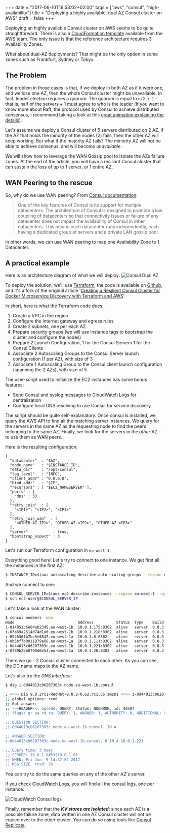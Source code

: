 +++
date = "2017-06-10T16:53:02+02:00"
tags = ["aws", "consul", "high-availability"]
title = "Deploying a highly available, dual AZ Consul cluster on AWS"
draft = false
+++

Deploying an highly available Consul cluster on AWS seems to be quite straightforward. There is also a [CloudFormation template](https://aws.amazon.com/quickstart/architecture/consul/) available from the AWS team. The only issue is that the reference architecture requires 3 Availability Zones.

What about dual-AZ deployments? That might be the only option in some zones such as Frankfurt, Sydney or Tokyo.
<!--more-->


The Problem
------

The problem in those cases is that, if we deploy in both AZ as if it were one, and we lose one AZ, then the whole Consul cluster might be unavailable. In fact, leader election requires a quorum. The quorum is equal to `n/2 + 1` - that is, half of the servers + 1 must agree to who is the leader (if you want to know more about Raft, the protocol used by Consul to achieve distributed consensus, I recommend taking a look at this [great animation explaining the details](http://thesecretlivesofdata.com/raft/)).

Let's assume we deploy a Consul cluster of 5 servers distributed on 2 AZ. If the AZ that holds the minority of the nodes (2) fails, then the other AZ will keep working. But what if the majority AZ fails? The minority AZ will not be able to achieve consenus, and will become _unavailable_.

We will show how to leverage the WAN Gossip pool to isolate the AZs failure zones.
At the end of the article, you will have a resiliant Consul cluster that can sustain the loss of up to 1 server, or 1 entire AZ.


WAN Peering to the rescue
------

So, why do we use WAN peering? From [Consul documentation](https://www.consul.io/docs/guides/datacenters.html):

> One of the key features of Consul is its support for multiple datacenters. The architecture of Consul is designed to promote a low coupling of datacenters so that connectivity issues or failure of any datacenter does not impact the availability of Consul in other datacenters. This means each datacenter runs independently, each having a dedicated group of servers and a private LAN gossip pool.

In other words, we can use WAN peering to map one Availability Zone to 1 Datacenter.


A practical example
------

Here is an architecture diagram of what we will deploy:
![Consul Dual AZ](/img/consul-ha/consul-cluster-dual-AZ.png)

To deploy the solution, we'll use [Terraform](https://www.terraform.io/), the code is available on [Github](https://github.com/sybeck2k/terraform-consul-cluster/tree/consul-ha), and it's a fork of the original article '[Creating a Resilient Consul Cluster for Docker Microservice Discovery with Terraform and AWS](http://www.dwmkerr.com/creating-a-resilient-consul-cluster-for-docker-microservice-discovery-with-terraform-and-aws/)'.

In short, here is what the Terraform code does:

1. Create a VPC in the region
2. Configure the internet gateway and egress rules
3. Create 2 subnets, one per each AZ
4. Prepare security groups (we will use instance tags to bootstrap the cluster and configure the nodes)
4. Prepare 2 Launch Configuration, 1 for the Consul Servers 1 for the Consul Clients
5. Associate 2 Autoscaling Groups to the Consul Server launch configuration (1 per AZ), with size of 3
6. Associate 1 Autoscaling Group to the Consul client launch configuration (spanning the 2 AZs), with size of 5

The user-script used to initialize the EC2 instances has some bonus features:

* Send Consul and syslog messages to CloudWatch Logs for centralization
* Configure local DNS resolving to use Consul for service discovery

The script should be quite self-explanatory. Once consul is installed, we query the AWS API to find all the matching server instances.
We query for the servers in the same AZ as the requesting node to find the peers belonging to the same AZ. Finally, we look for the servers 
in the _other_ AZ - to use them as WAN peers.

Here is the resulting configuration:

	{
	  "datacenter"  : "$AZ",
	  "node_name"   : "$INSTANCE_ID",
	  "data_dir"    : "/opt/consul",
	  "log_level"   : "INFO",
	  "client_addr" : "0.0.0.0",
	  "bind_addr"   : "$IP",
	  "recursors" : [ "$EC2_NAMESERVER" ],
	  "ports" : {
	    "dns" : 53
	  },
	  "retry_join"  : [
	    "<IP1>", "<IP2>", "<IP3>"
	  ],
	  "retry_join_wan"  : [
	    "<OTHER-AZ-IP1>", "OTHER-AZ-<IP2>", "OTHER-AZ-<IP3>"
	  ],
	  "server"           : true,
	  "bootstrap_expect" : 3
	}

Let's run our Terraform configuration in `eu-west-1`:

<script type="text/javascript" src="https://asciinema.org/a/cr02p6ru3fjndqyojvegyv9jn.js" id="asciicast-cr02p6ru3fjndqyojvegyv9jn" async></script>

Everything good here! Let's try to connect to one instance. We get first all the instances in the first AZ:

~~~sh
$ INSTANCE_ID=$(aws autoscaling describe-auto-scaling-groups --region eu-west-1 --auto-scaling-group-names consul-server-asg-a | jq -r '.AutoScalingGroups | .[].Instances | .[0].InstanceId')'
~~~

And we connect to one:
    
~~~sh
$ CONSUL_SERVER_IP=$(aws ec2 describe-instances --region eu-west-1 --query 'Reservations[*].Instances[*].[PublicIpAddress]' --output text --instance-ids $INSTANCE_ID)
$ ssh ec2-user@$CONSUL_SERVER_IP
~~~

Let's take a look at the WAN cluster:

~~~sh
$ consul members -wan
Node                            Address          Status  Type    Build  Protocol  DC
i-014851c6e04ab2345.eu-west-1b  10.0.1.175:8302  alive   server  0.8.3  2         eu-west-1b
i-03a69a2514d74d1ad.eu-west-1b  10.0.1.218:8302  alive   server  0.8.3  2         eu-west-1b
i-094636fb7bc5e6847.eu-west-1a  10.0.1.8:8302    alive   server  0.8.3  2         eu-west-1a
i-0b5bf7b0011979a88.eu-west-1a  10.0.1.111:8302  alive   server  0.8.3  2         eu-west-1a
i-0d44013c06207303c.eu-west-1b  10.0.1.221:8302  alive   server  0.8.3  2         eu-west-1b
i-0f89b2eb8790d6e54.eu-west-1a  10.0.1.20:8302   alive   server  0.8.3  2         eu-west-1a
~~~

There we go - 2 Consul cluster connected to each other. As you can see, the DC name maps to the AZ name.

Let's also try the *DNS interface*:

~~~sh
$ dig i-0d44013c06207303c.node.eu-west-1b.consul

; <<>> DiG 9.8.2rc1-RedHat-9.8.2-0.62.rc1.55.amzn1 <<>> i-0d44013c06207303c.node.eu-west-1b.consul
;; global options: +cmd
;; Got answer:
;; ->>HEADER<<- opcode: QUERY, status: NOERROR, id: 40507
;; flags: qr aa rd ra; QUERY: 1, ANSWER: 1, AUTHORITY: 0, ADDITIONAL: 0

;; QUESTION SECTION:
;i-0d44013c06207303c.node.eu-west-1b.consul. IN A

;; ANSWER SECTION:
i-0d44013c06207303c.node.eu-west-1b.consul. 0 IN A 10.0.1.221

;; Query time: 3 msec
;; SERVER: 10.0.1.8#53(10.0.1.8)
;; WHEN: Fri Jun  9 14:37:52 2017
;; MSG SIZE  rcvd: 76
~~~

You can try to do the same queries on any of the other AZ's server. 

If you check CloudWatch Logs, you will find all the consul logs, one per instance:

![CloudWatch Consul logs](/img/consul-ha/cloudwatch-consul-logs.png)

Finally, remember that the ***KV stores are isolated***: since each AZ is a possible failure zone, data written in one AZ Consul cluster will not be copied over to the other cluster. You can do so using tools like [Consul Replicate](https://github.com/hashicorp/consul-replicate).

